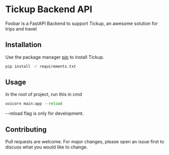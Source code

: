# Tickup Backend API

Foobar is a FastAPI Backend to support Tickup, an awesome solution for trips and travel

## Installation

Use the package manager [pip](https://pip.pypa.io/en/stable/) to install Tickup.

```bash
pip install -r requirements.txt
```

## Usage
In the root of project, run this in cmd
```python
uvicorn main:app --reload
```
--reload flag is only for development.

## Contributing
Pull requests are welcome. For major changes, please open an issue first to discuss what you would like to change.

